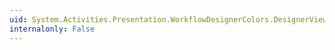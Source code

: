```yaml
---
uid: System.Activities.Presentation.WorkflowDesignerColors.DesignerViewShellBarCaptionActiveColor
internalonly: False
---
```

